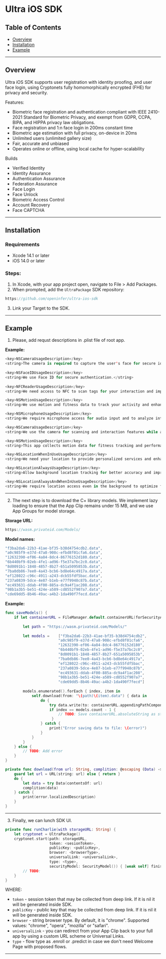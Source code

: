 # Ultra iOS SDK

## Table of Contents
- [Overview](#overview)
- [Installation](#installation)
- [Example](#example)

----------------------

## Overview

Ultra iOS SDK supports user registration with identity proofing, and user face login, using Cryptonets fully homomorphically encrypted (FHE) for privacy and security.

Features:
- Biometric face registration and authentication compliant with IEEE 2410-2021 Standard for Biometric Privacy, and exempt from GDPR, CCPA, BIPA, and HIPPA privacy law obligations.
- Face registration and 1:n face login in 200ms constant time
- Biometric age estimation with full privacy, on-device in 20ms
- Unlimited users (unlimited gallery size)
- Fair, accurate and unbiased
- Operates online or offline, using local cache for hyper-scalability

Builds
- Verified Identity
- Identity Assurance
- Authentication Assurance
- Federation Assurance
- Face Login
- Face Unlock
- Biometric Access Control
- Account Recovery
- Face CAPTCHA

----------------------

## Installation

### Requirements
- Xcode 14.1 or later
- iOS 14.0 or later

### Steps:

1. In Xcode, with your app project open, navigate to File > Add Packages.
2. When prompted, add the `UltraPackage` SDK repository:

```swift
https://github.com/openinfer/ultra-ios-sdk
```
3. Link your Target to the SDK.

----------------------

## Example

1. Please, add requst descriptions in .plist file of root app.

**Example:**

```swift
<key>NSCameraUsageDescription</key>
<string>The camera is required to capture the user's face for secure identity verification purposes. The app compares the user's face with encrypted facial data previously stored on the device. This verification is performed entirely on the user's device, and no sensitive data is collected or stored externally.</string>
    
<key>NSFaceIDUsageDescription</key>
<string>We use Face ID for secure authentication.</string>
    
<key>NFCReaderUsageDescription</key>
<string>We need access to NFC to scan tags for your interaction and improve service accuracy.</string>

<key>NSMotionUsageDescription</key>
<string>We use motion and fitness data to track your activity and enhance performance insights.</string>

<key>NSMicrophoneUsageDescription</key>
<string>We require microphone access for audio input and to analyze interactions for a better experience.</string>

<key>NSCameraUsageDescription</key>
<string>We use the camera for scanning and interaction features while analyzing usage for improvements.</string>

<key>NSMotionUsageDescription</key>
<string>This app collects motion data for fitness tracking and performance optimization.</string>

<key>NSLocationWhenInUseUsageDescription</key>
<string>We need your location to provide personalized services and enhance app functionality.</string>

<key>NSLocationAlwaysUsageDescription</key>
<string>Allow background location tracking for better accuracy and improved service performance.</string>

<key>NSLocationAlwaysAndWhenInUseUsageDescription</key>
<string>We require location access even in the background to optimize features and collect statistics for better service.</string>

```

----------------------

2. The next step is to download the C+ library models. We implement lazy loading to ensure that the App Clip remains under 15 MB, and we use App Groups for model storage.

**Storage URL:**

```swift
https://wasm.privateid.com/Models/
```

**Model names:**

```swift
"f3ba2da6-22b3-41ae-bf35-b38d4754cdb2.data",
"a0c985f9-e37d-47a8-908c-efbd8f01cfa6.data",
"12632390-ef06-4a84-8dc4-86776152d180.data",
"6b440bf9-02eb-4fe1-ad96-f5e37a7bc2c0.data",
"8d0091b1-1848-4857-8b27-651a5095853b.data",
"7ba0db86-7ee0-4a43-bcb6-bd8e64c4917a.data",
"ef128022-c96c-4911-a243-dcb55fdf5bac.data",
"237a0839-5dce-4e87-b1eb-e77f9948c87b.data",
"ec493631-ddab-4f00-885a-dc9a4f1ac208.data",
"98b1a3b5-be51-424e-a589-cd8552f907a7.data",
"cde69dd5-8b46-49ac-a4b2-1da490f7fecd.data"
```

**Example:**

```swift
func saveModels() {
    if let containerURL = FileManager.default.containerURL(forSecurityApplicationGroupIdentifier: <groupId>) {
        
        let path = "https://wasm.privateid.com/Models/"
        
        let models =    ["f3ba2da6-22b3-41ae-bf35-b38d4754cdb2",
                        "a0c985f9-e37d-47a8-908c-efbd8f01cfa6",
                        "12632390-ef06-4a84-8dc4-86776152d180",
                        "6b440bf9-02eb-4fe1-ad96-f5e37a7bc2c0",
                        "8d0091b1-1848-4857-8b27-651a5095853b",
                        "7ba0db86-7ee0-4a43-bcb6-bd8e64c4917a",
                        "ef128022-c96c-4911-a243-dcb55fdf5bac",
                        "237a0839-5dce-4e87-b1eb-e77f9948c87b",
                        "ec493631-ddab-4f00-885a-dc9a4f1ac208",
                        "98b1a3b5-be51-424e-a589-cd8552f907a7",
                        "cde69dd5-8b46-49ac-a4b2-1da490f7fecd"]
            
        models.enumerated().forEach { index, item in
            self.download(from: "\(path)\(item).data") { data in
                do {
                    try data.write(to: containerURL.appendingPathComponent("\(item).data"))
                    if index == models.count - 1 {
                        // TODO: Save containerURL.absoluteString as storage URL
                     }
                } catch {
                    print("Error saving data to file: \(error)")
                }
            }
        }
    } else {
        // TODO: Add error
    }
}

private func download(from url: String, complition: @escaping (Data) -> Void) {
    guard let url = URL(string: url) else { return }
    do {
        let data = try Data(contentsOf: url)
        complition(data)
    } catch {
        print(error.localizedDescription)
    }
}
```

----------------------

3. Finally, we can lunch SDK UI.

```swift
private func runCharlie(with storageURL: String) {
    let cryptonet = UltraPackage()
    cryptonet.start(path: storageURL,
                    token: <sesionToken>,
                    publicKey: <publicKey>,
                    browser: <browserType>,
                    universalLink: <universalLink>,
                    type: <type>,
                    securityModel: SecurityModel()) { [weak self] finished in
        // TODO:
    }
}
```

    
WHERE:

- `token` - session token that may be collected from deep link. If it is nil it will be generated inside SDK.
- `publicKey` - public key that may be collected from deep link. If it is nil it will be generated inside SDK.
- `browser` - string browser type. By default, it is "chrome". Supported values: "chrome", "opera", "mozilla" or "safari".
- `universalLink` - you can redirect from your App Clip back to your full app by using a custom URL scheme or Universal Links.
- `type` - flow type as .enroll or .predict in case we don't need Welcome Page with proposed flows.

----------------------
